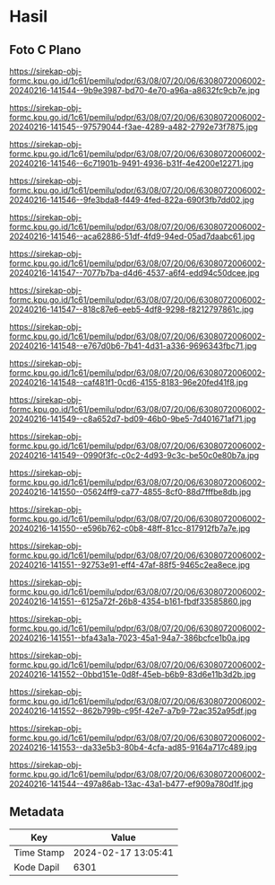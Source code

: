 # Hasil

## Foto C Plano

https://sirekap-obj-formc.kpu.go.id/1c61/pemilu/pdpr/63/08/07/20/06/6308072006002-20240216-141544--9b9e3987-bd70-4e70-a96a-a8632fc9cb7e.jpg

https://sirekap-obj-formc.kpu.go.id/1c61/pemilu/pdpr/63/08/07/20/06/6308072006002-20240216-141545--97579044-f3ae-4289-a482-2792e73f7875.jpg

https://sirekap-obj-formc.kpu.go.id/1c61/pemilu/pdpr/63/08/07/20/06/6308072006002-20240216-141546--6c71901b-9491-4936-b31f-4e4200e12271.jpg

https://sirekap-obj-formc.kpu.go.id/1c61/pemilu/pdpr/63/08/07/20/06/6308072006002-20240216-141546--9fe3bda8-f449-4fed-822a-690f3fb7dd02.jpg

https://sirekap-obj-formc.kpu.go.id/1c61/pemilu/pdpr/63/08/07/20/06/6308072006002-20240216-141546--aca62886-51df-4fd9-94ed-05ad7daabc61.jpg

https://sirekap-obj-formc.kpu.go.id/1c61/pemilu/pdpr/63/08/07/20/06/6308072006002-20240216-141547--7077b7ba-d4d6-4537-a6f4-edd94c50dcee.jpg

https://sirekap-obj-formc.kpu.go.id/1c61/pemilu/pdpr/63/08/07/20/06/6308072006002-20240216-141547--818c87e6-eeb5-4df8-9298-f8212797861c.jpg

https://sirekap-obj-formc.kpu.go.id/1c61/pemilu/pdpr/63/08/07/20/06/6308072006002-20240216-141548--e767d0b6-7b41-4d31-a336-9696343fbc71.jpg

https://sirekap-obj-formc.kpu.go.id/1c61/pemilu/pdpr/63/08/07/20/06/6308072006002-20240216-141548--caf481f1-0cd6-4155-8183-96e20fed41f8.jpg

https://sirekap-obj-formc.kpu.go.id/1c61/pemilu/pdpr/63/08/07/20/06/6308072006002-20240216-141549--c8a652d7-bd09-46b0-9be5-7d401671af71.jpg

https://sirekap-obj-formc.kpu.go.id/1c61/pemilu/pdpr/63/08/07/20/06/6308072006002-20240216-141549--0990f3fc-c0c2-4d93-9c3c-be50c0e80b7a.jpg

https://sirekap-obj-formc.kpu.go.id/1c61/pemilu/pdpr/63/08/07/20/06/6308072006002-20240216-141550--05624ff9-ca77-4855-8cf0-88d7fffbe8db.jpg

https://sirekap-obj-formc.kpu.go.id/1c61/pemilu/pdpr/63/08/07/20/06/6308072006002-20240216-141550--e596b762-c0b8-48ff-81cc-817912fb7a7e.jpg

https://sirekap-obj-formc.kpu.go.id/1c61/pemilu/pdpr/63/08/07/20/06/6308072006002-20240216-141551--92753e91-eff4-47af-88f5-9465c2ea8ece.jpg

https://sirekap-obj-formc.kpu.go.id/1c61/pemilu/pdpr/63/08/07/20/06/6308072006002-20240216-141551--6125a72f-26b8-4354-b161-fbdf33585860.jpg

https://sirekap-obj-formc.kpu.go.id/1c61/pemilu/pdpr/63/08/07/20/06/6308072006002-20240216-141551--bfa43a1a-7023-45a1-94a7-386bcfce1b0a.jpg

https://sirekap-obj-formc.kpu.go.id/1c61/pemilu/pdpr/63/08/07/20/06/6308072006002-20240216-141552--0bbd151e-0d8f-45eb-b6b9-83d6e11b3d2b.jpg

https://sirekap-obj-formc.kpu.go.id/1c61/pemilu/pdpr/63/08/07/20/06/6308072006002-20240216-141552--862b799b-c95f-42e7-a7b9-72ac352a95df.jpg

https://sirekap-obj-formc.kpu.go.id/1c61/pemilu/pdpr/63/08/07/20/06/6308072006002-20240216-141553--da33e5b3-80b4-4cfa-ad85-9164a717c489.jpg

https://sirekap-obj-formc.kpu.go.id/1c61/pemilu/pdpr/63/08/07/20/06/6308072006002-20240216-141544--497a86ab-13ac-43a1-b477-ef909a780d1f.jpg


## Metadata

| Key        | Value               |
| ---------- | ------------------- |
| Time Stamp | 2024-02-17 13:05:41 |
| Kode Dapil | 6301                |



